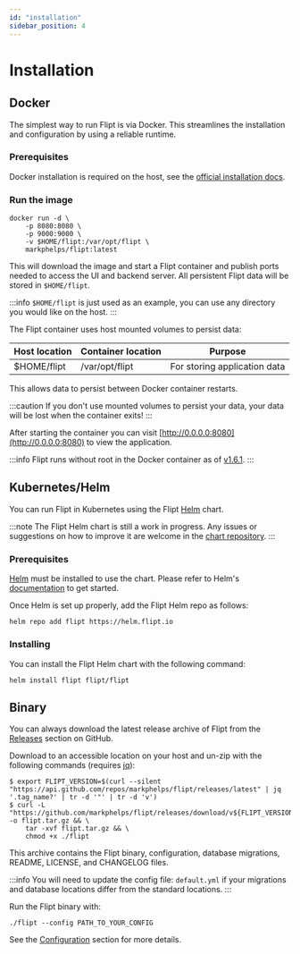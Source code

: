 ```yaml
---
id: "installation"
sidebar_position: 4
---
```


# Installation

## Docker

The simplest way to run Flipt is via Docker. This streamlines the installation and configuration by using a reliable runtime.

### Prerequisites

Docker installation is required on the host, see the [official installation docs](https://docs.docker.com/install/).

### Run the image

```console
docker run -d \
    -p 8080:8080 \
    -p 9000:9000 \
    -v $HOME/flipt:/var/opt/flipt \
    markphelps/flipt:latest
```

This will download the image and start a Flipt container and publish ports needed to access the UI and backend server. All persistent Flipt data will be stored in `$HOME/flipt`.

:::info
`$HOME/flipt` is just used as an example, you can use any directory you would like on the host.
:::

The Flipt container uses host mounted volumes to persist data:

| Host location | Container location | Purpose                      |
| ------------- | ------------------ | ---------------------------- |
| $HOME/flipt   | /var/opt/flipt     | For storing application data |

This allows data to persist between Docker container restarts.

:::caution
If you don't use mounted volumes to persist your data, your data will be lost when the container exits!
:::

After starting the container you can visit [http://0.0.0.0:8080](http://0.0.0.0:8080) to view the application.

:::info
Flipt runs without root in the Docker container as of [v1.6.1](https://github.com/markphelps/flipt/releases/tag/v1.6.1).
:::

## Kubernetes/Helm

You can run Flipt in Kubernetes using the Flipt [Helm](https://helm.sh) chart.

:::note
The Flipt Helm chart is still a work in progress. Any issues or suggestions on how to improve it are welcome in the [chart repository](https://github.com/flipt-io/helm-charts).
:::

### Prerequisites

[Helm](https://helm.sh) must be installed to use the chart. Please refer to Helm's [documentation](https://helm.sh/docs/) to get started.

Once Helm is set up properly, add the Flipt Helm repo as follows:

```console
helm repo add flipt https://helm.flipt.io
```

### Installing

You can install the Flipt Helm chart with the following command:

```console
helm install flipt flipt/flipt
```

## Binary

You can always download the latest release archive of Flipt from the [Releases](https://github.com/markphelps/flipt/releases) section on GitHub.

Download to an accessible location on your host and un-zip with the following commands (requires [jq](https://stedolan.github.io/jq/)):

```console
$ export FLIPT_VERSION=$(curl --silent "https://api.github.com/repos/markphelps/flipt/releases/latest" | jq '.tag_name?' | tr -d '"' | tr -d 'v')
$ curl -L "https://github.com/markphelps/flipt/releases/download/v${FLIPT_VERSION}/flipt_${FLIPT_VERSION}_linux_x86_64.tar.gz" -o flipt.tar.gz && \
    tar -xvf flipt.tar.gz && \
    chmod +x ./flipt
```

This archive contains the Flipt binary, configuration, database migrations, README, LICENSE, and CHANGELOG files.

:::info
You will need to update the config file: `default.yml` if your migrations and database locations differ from the standard locations.
:::

Run the Flipt binary with:

```console
./flipt --config PATH_TO_YOUR_CONFIG
```

See the [Configuration](./configuration) section for more details.
